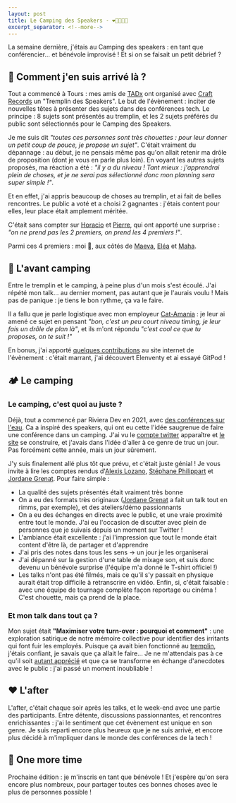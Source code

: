 ```yaml
---
layout: post
title: Le Camping des Speakers - ❤🎉🤯🤿🤩
excerpt_separator: <!--more-->
---
```


La semaine dernière, j'étais au Camping des speakers : en tant que conférencier... et bénévole improvisé !
Et si on se faisait un petit débrief ? <!--more-->

## 🤔 Comment j'en suis arrivé là ?
Tout a commencé à Tours : mes amis de [TADx](http://tadx.fr/) ont organisé avec [Craft Records](https://craftsrecords.org/) un "Tremplin des Speakers".
Le but de l'évènement : inciter de nouvelles têtes à présenter des sujets dans des conférences tech.
Le principe : 8 sujets sont présentés au tremplin, et les 2 sujets préférés du public sont sélectionnés pour le Camping des Speakers.

Je me suis dit *"toutes ces personnes sont très chouettes : pour leur donner un petit coup de pouce, je propose un sujet"*.
C'était vraiment du dépannage : au début, je ne pensais même pas qu'on allait retenir ma drôle de proposition (dont je vous en parle plus loin).
En voyant les autres sujets proposés, ma réaction a été : *"il y a du niveau ! Tant mieux : j'apprendrai plein de choses, et je ne serai pas sélectionné donc mon planning sera super simple !"*.

Et en effet, j'ai appris beaucoup de choses au tremplin, et ai fait de belles rencontres.
Le public a voté et a choisi 2 gagnantes : j'étais content pour elles, leur place était amplement méritée.

C'était sans compter sur [Horacio](https://twitter.com/LostInBrittany) et [Pierre](https://twitter.com/ptibulle), qui ont apporté une surprise : *"on ne prend pas les 2 premiers, on prend les 4 premiers !"*.

Parmi ces 4 premiers : moi 🤯, aux côtés de [Maeva](https://twitter.com/maevanap), [Eléa](https://twitter.com/EleaPetton) et [Maha](https://twitter.com/MahaALSayasneh). 

## 📅 L'avant camping
Entre le tremplin et le camping, à peine plus d'un mois s'est écoulé.
J'ai répété mon talk... au dernier moment, pas autant que je l'aurais voulu !
Mais pas de panique : je tiens le bon rythme, ça va le faire.

Il a fallu que je parle logistique avec mon employeur [Cat-Amania](https://www.cat-amania.com/) : je leur ai amené ce sujet en pensant *"bon, c'est un peu court niveau timing, je leur fais un drôle de plan là"*, et ils m'ont répondu *"c'est cool ce que tu proposes, on te suit !"*

En bonus, j'ai apporté [quelques contributions](https://github.com/RdvSpeakers/camping-des-speakers-website/pulls?q=is%3Apr+author%3Alucienbill+) au site internet de l'évènement : c'était marrant, j'ai découvert Elenventy et ai essayé GitPod !
## 🏕 Le camping
### Le camping, c'est quoi au juste ? 
Déjà, tout a commencé par Riviera Dev en 2021, avec [des conférences sur l'eau](https://twitter.com/JulienTopcu/status/1410953961415262210).
Ca a inspiré des speakers, qui ont eu cette l'idée saugrenue de faire une conférence dans un camping.
J'ai vu le [compte twitter](https://twitter.com/CampingSpeakers) apparaître et [le site](https://camping-speakers.fr/) se construire, et j'avais dans l'idée d'aller à ce genre de truc un jour.
Pas forcément cette année, mais un jour sûrement.

J'y suis finalement allé plus tôt que prévu, et c'était juste génial !
Je vous invite à lire les comptes rendus d'[Alexis Lozano](https://alexis-lozano.com/le-camping-des-speakers-2022-1/), [Stéphane Philippart](https://philippart-s.github.io/blog/articles/conf%C3%A9rences/camping-speakers-2022/) et [Jordane Grenat](https://www.grenat.eu/blog/camping-speakers-inoubliable/).
Pour faire simple : 

- La qualité des sujets présentés était vraiment très bonne
- On a eu des formats très originaux ([Jordane Grenat](https://twitter.com/JoGrenat) a fait un talk tout en rimms, par exemple), et des ateliers/démo passionnants
- On a eu des échanges en directs avec le public, et une vraie proximité entre tout le monde. J'ai eu l'occasion de discutter avec plein de personnes que je suivais depuis un moment sur Twitter !
- L'ambiance était excellente : j'ai l'impression que tout le monde était content d'être là, de partager et d'apprendre
- J'ai pris des notes dans tous les sens -> un jour je les organiserai
- J'ai dépanné sur la gestion d'une table de mixage son, et suis donc devenu un bénévole surprise (l'équipe m'a donné le T-shirt officiel !)
- Les talks n'ont pas été filmés, mais ce qu'il s'y passait en physique aurait était trop difficile à retranscrire en vidéo. Enfin, si, c'était faisable : avec une équipe de tournage complète façon reportage ou cinéma ! C'est chouette, mais ça prend de la place.

### Et mon talk dans tout ça ?
Mon sujet était **"Maximiser votre turn-over : pourquoi et comment"** : une exploration satirique de notre mémoire collective pour identifier des irritants qui font fuir les employés.
Puisque ça avait bien fonctionné au [tremplin](https://www.youtube.com/watch?v=T62kUPATr2c), j'étais confiant, je savais que ça allait le faire... Je ne m'attendais pas à ce qu'il soit [autant apprécié](https://twitter.com/bdauvissat/status/1535695327470272512) et que ça se transforme en échange d'anecdotes avec le public : j'ai passé un moment inoubliable !

## ❤ L'after
L'after, c'était chaque soir après les talks, et le week-end avec une partie des participants.
Entre détente, discussions passionnantes, et rencontres enrichissantes : j'ai le sentiment que cet évènement est unique en son genre.
Je suis reparti encore plus heureux que je ne suis arrivé, et encore plus décidé à m'impliquer dans le monde des conférences de la tech !

## 🔁 One more time
Prochaine édition : je m'inscris en tant que bénévole !
Et j'espère qu'on sera encore plus nombreux, pour partager toutes ces bonnes choses avec le plus de personnes possible !
